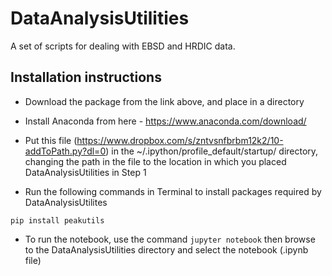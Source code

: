 DataAnalysisUtilities
==============
A set of scripts for dealing with EBSD and HRDIC data.

Installation instructions
--------------
- Download the package from the link above, and place in a directory

- Install Anaconda from here - https://www.anaconda.com/download/

- Put this file (https://www.dropbox.com/s/zntvsnfbrbm12k2/10-addToPath.py?dl=0) in the ~/.ipython/profile_default/startup/ directory, changing the path in the file to the location in which you placed DataAnalysisUtilities in Step 1

- Run the following commands in Terminal to install packages required by DataAnalysisUtilites
```
pip install peakutils
```

- To run the notebook, use the command `jupyter notebook` then browse to the DataAnalysisUtilities directory and select the notebook (.ipynb file)